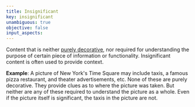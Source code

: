 ```yaml
---
title: Insignificant
key: insignificant
unambiguous: true
objective: false
input_aspects:
---
```


Content that is neither [purely decorative][], nor required for understanding the purpose of certain piece of information or functionality. Insignificant content is often used to provide context.

**Example**: A picture of New York's Time Square may include taxis, a famous pizza restaurant, and theater advertisements, etc. None of these are purely decorative. They provide clues as to where the picture was taken. But neither are any of these required to understand the picture as a whole. Even if the picture itself is significant, the taxis in the picture are not.

[purely decorative]: https://www.w3.org/TR/WCAG21/#dfn-pure-decoration 'WCAG 2.1, Purely decorative'
